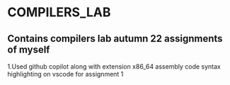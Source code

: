 # COMPILERS_LAB

## Contains compilers lab autumn 22 assignments of myself

1.Used github copilot along with extension x86_64 assembly code syntax highlighting on vscode for assignment 1
